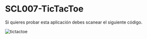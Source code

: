 # SCL007-TicTacToe
Si quieres probar esta aplicación debes scanear el siguiente código.

![tictactoe](http://i64.tinypic.com/2eq7w5w.jpg)
